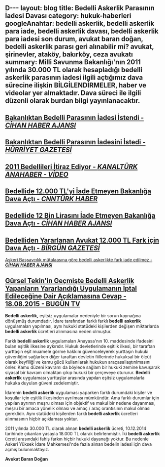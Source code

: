 D---
layout: blog
title: Bedelli Askerlik Parasının İadesi Davası
category: hukuk-haberleri
googleAnahtar: bedelli askerlik, bedelli askerlik para iade, bedelli askerlik davası, bedelli askerlik para iadesi son durum, avukat baran doğan, bedelli askerlik parası geri alınabilir mi? avukat, şirinevler, ataköy, bakırköy, ceza avukatı
summary: Milli Savunma Bakanlığı'nın 2011 yılında 30.000 TL olarak hesapladığı bedelli askerlik parasının iadesi ilgili açtığımız dava sürecine ilişkin BİLGİLENDİRMELER, haber ve videolar yer almaktadır. Dava süreci ile ilgili düzenli olarak burdan bilgi yayınlanacaktır.
---
[Bakanlıktan Bedelli Parasının İadesi İstendi - ***CİHAN HABER AJANSI***](http://www.cihan.com.tr/news/Eski-bedelliden-yararlanan-avukat-12-bin-TL-sinin-iadesini-istedi_8237-CHMTYxODIzNy8x)
---


[Bakanlıktan Bedelli Parasının İadesini İstedi - ***HÜRRİYET GAZETESİ***](http://www.hurriyet.com.tr/ekonomi/28030907.asp)
---


[2011 Bedellileri İtiraz Ediyor - ***KANALTÜRK ANAHABER - VİDEO***](https://www.youtube.com/watch?v=FwxQ0twh_xo)
---


[Bedellide 12.000 TL'yi İade Etmeyen Bakanlığa Dava Açtı - ***CNNTÜRK HABER***](http://www.cnnturk.com/haber/turkiye/bedellide-12-bin-lirasini-iade-etmeyen-bakanliga-dava-acti) 
---

[Bedellide 12 Bin Lirasını İade Etmeyen Bakanlığa Dava Açtı - ***CİHAN HABER AJANSI***](http://www.cihan.com.tr/news/Bedellide-12-bin-lirasini-iade-etmeyen-bakanliga-dava-acti_0073-CHMTY2MDA3My8x)
---

[Bedelliden Yararlanan Avukat 12.000 TL Fark için Dava Açtı - ***BİRGÜN GAZETESİ***](http://www.birgun.net/news/view/2011de-bedelliden-yararlanan-avukat-12-bin-tl-fark-icin-dava-acti/12451)
---

[Askeri Başsavcılık mütalaasına göre bedelli askerlikte fark iade edilmez - ***CİHAN HABER AJANSI***](http://www.cihan.com.tr/tr/askeri-bassavcilik-bedelli-askerlikte-fark-iade-edilmez-1815288.htm)

[**Gürsel Tekin'in Geçmişte Bedelli Askerlik Yapanların Yararlandığı Uygulamanın İptal Edileceğine Dair Açıklamasına Cevap - 18.08.2015 - BUGÜN TV**](https://youtu.be/8c1fhSu09DQ)
---


**Bedelli askerlik,** eşitsiz uygulamalar nedeniyle bir sorun kaynağına dönüşmüş durumdadır. İdare tarafından farklı farklı **bedelli askerlik** uygulamaları yapılması, aynı hukuki statüdeki kişilerden değişen miktarlarda **bedelli askerlik** ücretleri alınmasına neden olmuştur.

Farklı **bedelli askerlik** uygulamaları Anayasa'nın 10. maddesinde ifadesini bulan eşitlik ilkesine aykırıdır. Hukuk devletlerinde eşitlik ilkesi, bir taraftan yurttaşın eşit muamele görme hakkını güvenceleyerek yurttaşın hukuki güvenliğini sağlarken diğer taraftan devletin fiillerinde hukuksal bir ölçüt olarak keyfiliği ve kamu gücü kullanılarak hukukun  araçasallaştırılmasını önler. Kamu düzeni kavramı da böylece sağlam bir hukuki zemine kavuşarak siyasal bir kavram olmaktan çıkıp hukuki bir çerçeveye otururur. **Bedelli askerlik** uygulaması yurttaşlar arasında yapılan eşitsiz uygulamalarla hukuka duyulan güveni zedelemiştir.


İdarenin **bedelli askerlik** uygulaması yaparken farklı durumdaki kişiler ve koşullar için eşitlik ilkesinden ayrılması mümkündür. Ama farklı durumlar için yapılan ayrımın meşru olması için objektif ve makul bir nedene dayanması, meşru bir amaca yönelik olması ve amaç / araç orantısının makul olması gereklidir. Aynı statüdeki kişilerden farklı **bedelli askerlik** ücretleri alınmasının hiçbir açıklaması yoktur.

2011 yılında 30.000 TL olarak alınan **bedelli askerlik** ücreti, 10.12.2014 tarihinde çıkarılan yasayla 18.000 TL olarak belirlenmiştir. İki **bedelli askerlik** ücreti arasındaki fahiş farkın hiçbir hukuki dayanağı yoktur. Bu nedenle Askeri Yüksek İdare Mahkemesi'nde fazla alınan bedelin iadesi için dava açmış bulunmaktayız.


**Avukat Baran Doğan**
